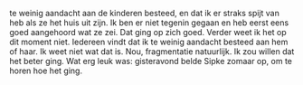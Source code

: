 te weinig aandacht aan de kinderen besteed, en dat ik er straks spijt van heb als ze het huis uit zijn. Ik ben er niet tegenin gegaan en heb eerst eens goed aangehoord wat ze zei. Dat ging op zich goed. Verder weet ik het op dit moment niet. Iedereen vindt dat ik te weinig aandacht besteed aan hem of haar. Ik weet niet wat dat is. Nou, fragmentatie natuurlijk. Ik zou willen dat het beter ging. Wat erg leuk was: gisteravond belde Sipke zomaar op, om te horen hoe het ging.
